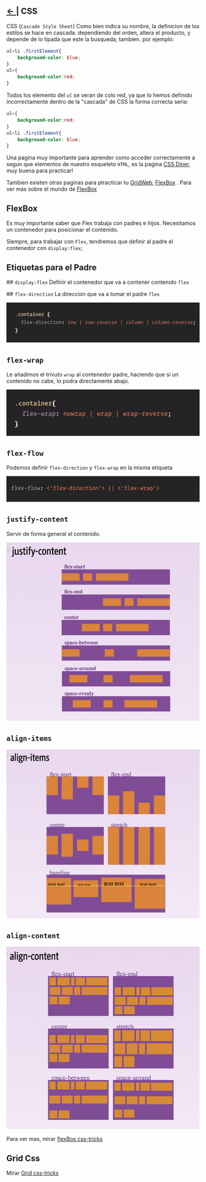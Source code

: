 ## [← |](https://github.com/VGamezz19/skylab-boot-notes/blob/master/semana02/)   CSS

CSS (`Cascade Style Sheet`) Como bien indica su nombre, la definicion de los estilos se hace en cascada. dependiendo del orden, altera el producto, y depende de lo tipada que este la busqueda, tambien. por ejemplo:

```css
ul>li .firstElement{
    background-color: blue;
}
ul>{
    background-color:red;
}
```
Todos los elemento del `ul` se veran de colo red, ya que lo hemos definido incorrectamente dentro de la "cascada" de CSS
la forma correcta seria:
```css
ul>{
    background-color:red;
}
ul>li .firstElement{
    background-color: blue;
}
```

Una pagina muy importante para aprender como acceder correctamente a segun que elementos de nuestro esqueleto `HTML`, es la pagina [CSS Diner](http://flukeout.github.io/), muy buena para practicar!

Tambien existen otras paginas para ptracticar tu [GridWeb](http://cssgridgarden.com/#es), [FlexBox](http://flexboxfroggy.com/#es) . Para ver más sobre el mundo de [FlexBox](https://flexbox.io/)

## FlexBox

Es muy importante saber que Flex trabaja con padres e hijos. Necesitamos un contenedor para posicionar el contenido.

Siempre, para trabajar con `Flex`, tendremos que definir al padre el contenedor con `display:flex`;


## Etiquetas para el Padre

## `display:flex` Definir el contenedor que va a contener contenido `flex`

## `flex-direction` La direccion que va a tomar el padre `flex`

![Image](https://github.com/VGamezz19/skylab-boot-notes/blob/master/semana02/public/flex-direction.png)


## `flex-wrap`

Le añadimos el trivuto `wrap` al contenedor padre, haciendo que si un contenido no cabe, lo podra directamente abajo. 

 ![Image](https://github.com/VGamezz19/skylab-boot-notes/blob/master/semana02/public/flex-wrap.png)   

## `flex-flow`
Podemos definir `flex-direction` y `flex-wrap` en la misma etiqueta

![Image](https://github.com/VGamezz19/skylab-boot-notes/blob/master/semana02/public/flex-flow.png)


## `justify-content`
Servir de forma general el contenido.

![Image](https://github.com/VGamezz19/skylab-boot-notes/blob/master/semana02/public/justify-content.png)
    

## `align-items`
![Image](https://github.com/VGamezz19/skylab-boot-notes/blob/master/semana02/public/align-items.png)
    

## `align-content`
![Image](https://github.com/VGamezz19/skylab-boot-notes/blob/master/semana02/public/align-content.png)

Para ver mas, mirar [flexBox css-tricks](https://css-tricks.com/snippets/css/a-guide-to-flexbox/)
    
## Grid Css

Mirar [Grid css-tricks](https://css-tricks.com/snippets/css/complete-guide-grid/)
